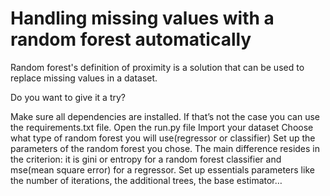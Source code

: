 # Handling missing values with a random forest automatically

Random forest's definition of proximity is a solution that can be used to replace missing values in a dataset.

Do you want to give it a try?

Make sure all dependencies are installed. If that’s not the case you can use the requirements.txt file.
Open the run.py file
Import your dataset
Choose what type of random forest you will use(regressor or classifier)
Set up the parameters of the random forest you chose. The main difference resides in the criterion: it is gini or entropy for a random forest classifier and mse(mean square error) for a regressor.
Set up essentials parameters like the number of iterations, the additional trees, the base estimator…
